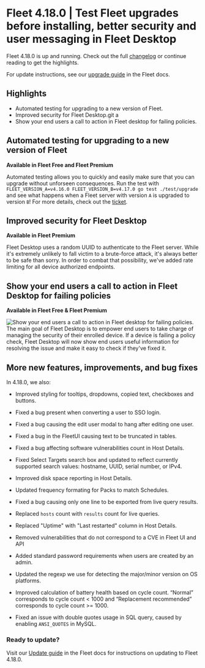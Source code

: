 # Fleet 4.18.0 | Test Fleet upgrades before installing, better security and user messaging in Fleet Desktop

Fleet 4.18.0 is up and running. Check out the full [changelog](https://github.com/fleetdm/fleet/releases/tag/fleet-v4.18.0) or continue reading to get the highlights.

For update instructions, see our [upgrade guide](https://fleetdm.com/docs/deploying/upgrading-fleet) in the Fleet docs.

## Highlights
- Automated testing for upgrading to a new version of Fleet.
- Improved security for Fleet Desktop.git a 
- Show your end users a call to action in Fleet desktop for failing policies.

## Automated testing for upgrading to a new version of Fleet
**Available in Fleet Free and Fleet Premium**

Automated testing allows you to quickly and easily make sure that you can upgrade without unforseen consequences. Run the test with `FLEET_VERSION_A=v4.16.0 FLEET_VERSION_B=v4.17.0 go test ./test/upgrade` and see what happens when a Fleet server with version `A` is upgraded to version `B`! For more details, check out the [ticket](https://github.com/fleetdm/fleet/pull/6376). 

## Improved security for Fleet Desktop
**Available in Fleet Premium**

Fleet Desktop uses a random UUID to authenticate to the Fleet server. While it's extremely unlikely to fall victim to a brute-force attack, it's always better to be safe than sorry. In order to combat that possibility, we've added rate limiting for all device authorized endpoints. 

## Show your end users a call to action in Fleet Desktop for failing policies
**Available in Fleet Free & Fleet Premium**

![Show your end users a call to action in Fleet desktop for failing policies.](../website/assets/images/articles/fleet-4.18.0-1.gif)
The main goal of Fleet Desktop is to empower end users to take charge of managing the security of their enrolled device. If a device is failing a policy check, Fleet Desktop will now show end users useful information for resolving the issue and make it easy to check if they've fixed it. 

## More new features, improvements, and bug fixes

In 4.18.0, we also:

* Improved styling for tooltips, dropdowns, copied text, checkboxes and buttons. 

* Fixed a bug present when converting a user to SSO login. 

* Fixed a bug causing the edit user modal to hang after editing one user.

* Fixed a bug in the FleetUI causing text to be truncated in tables. 

* Fixed a bug affecting software vulnerabilities count in Host Details.

* Fixed Select Targets search box and updated to reflect currently supported search values: hostname, UUID, serial number, or IPv4.

* Improved disk space reporting in Host Details. 

* Updated frequency formating for Packs to match Schedules. 

* Fixed a bug causing only one line to be exported from live query results. 

* Replaced `hosts` count with `results` count for live queries.

* Replaced "Uptime" with "Last restarted" column in Host Details.

* Removed vulnerabilities that do not correspond to a CVE in Fleet UI and API

* Added standard password requirements when users are created by an admin.

* Updated the regexp we use for detecting the major/minor version on OS platforms.

* Improved calculation of battery health based on cycle count. “Normal” corresponds to cycle count < 1000 and “Replacement recommended”
  corresponds to cycle count >= 1000.

* Fixed an issue with double quotes usage in SQL query, caused by enabling `ANSI_QUOTES` in MySQL.

### Ready to update?

Visit our [Update guide](https://fleetdm.com/docs/deploying/upgrading-fleet) in the Fleet docs for instructions on updating to Fleet 4.18.0.

<meta name="category" value="releases">
<meta name="authorFullName" value="Kathy Satterlee">
<meta name="authorGitHubUsername" value="ksatter">
<meta name="publishedOn" value="2022-08-03">
<meta name="articleTitle" value="Fleet 4.18.0 | Test Fleet upgrades before installing, better security and user messaging in Fleet Desktop">
<meta name="articleImageUrl" value="../website/assets/images/articles/fleet-4.18.0-cover-1600x900@2x.jpg">
